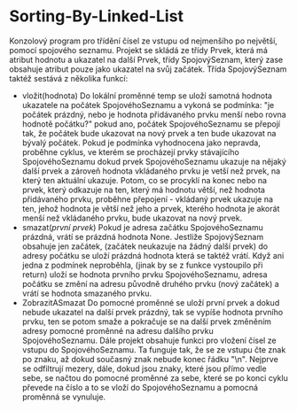 # Sorting-By-Linked-List
Konzolový program pro třídění čísel ze vstupu od nejmenšího po největší, pomocí spojového seznamu.
Projekt se skládá ze třídy Prvek, která má atribut hodnotu a ukazatel na další Prvek, třídy SpojovýSeznam, který zase obsahuje atribut pouze jako ukazatel na svůj začátek. Třída SpojovýSeznam taktéž sestává z několika funkcí:
- vložit(hodnota) Do lokální proměnné temp se uloží samotná hodnota ukazatele na počátek SpojovéhoSeznamu a vykoná se podmínka: "je počátek prázdný, nebo je hodnota přidávaného prvku menší nebo rovna hodnotě počátku?" pokud ano, počátek SpojovéhoSeznamu se přepojí tak, že počátek bude ukazovat na nový prvek a ten bude ukazovat na bývalý počátek. Pokud je podmínka vyhodnocena jako nepravda, proběhne cyklus, ve kterém se procházejí prvky stávajícího SpojovéhoSeznamu dokud prvek SpojovéhoSeznamu ukazuje na nějaký další prvek a zároveň hodnota vkládaného prvku je vetší než prvek, na který ten aktuální ukazuje. Potom, co se procyklí na konec nebo na prvek, který odkazuje na ten, který má hodnotu větší, než hodnota přidávaného prvku, proběhne přepojení - vkládaný prvek ukazuje na ten, jehož hodnota je větší než jeho a prvek, kterého hodnota je akorát menší než vkládaného prvku, bude ukazovat na nový prvek.
- smazat(*první prvek*) Pokud je adresa začátku SpojovéhoSeznamu prázdná, vrátí se prázdná hodnota None. Jestliže SpojovýSeznam obsahuje jen začátek, (začátek neukazuje na žádný další prvek) do adresy počátku se uloží prázdná hodnota která se taktéž vrátí. Když ani jedna z podmínek neproběhla, (jinak by se z funkce vystoupilo při return) uloží se hodnota prvního prvku SpojovéhoSeznamu, adresa počátku se změní na adresu původně druhého prvku (nový začátek) a vrátí se hodnota smazaného prvku.
- ZobrazitASmazat Do pomocné proměnné se uloží první prvek a dokud nebude ukazatel na další prvek prázdný, tak se vypíše hodnota prvního prvku, ten se potom smaže a pokračuje se na další prvek změněním adresy pomocné proměnné na adresu dalšího prvku SpojovéhoSeznamu.
Dále projekt obsahuje funkci pro vložení čísel ze vstupu do SpojovéhoSeznamu. Ta funguje tak, že se ze vstupu čte znak po znaku, až dokud současný znak nebude konec řádku "\n". Nejprve se odfiltrují mezery, dále, dokud jsou znaky, které jsou přímo vedle sebe, se načtou do pomocné proměnné za sebe, které se po konci cyklu převede na číslo a to se vloží do SpojovéhoSeznamu a pomocná proměnná se vynuluje.
